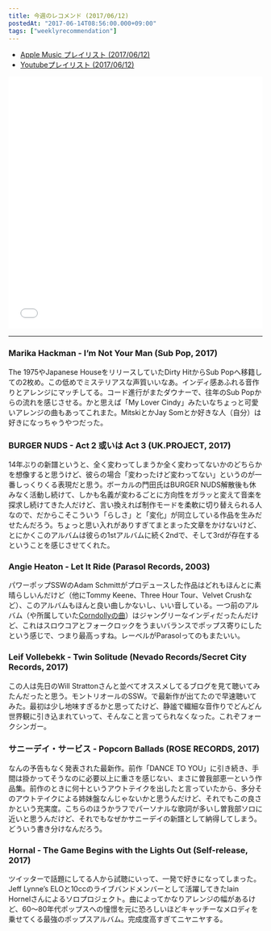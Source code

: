 ```yaml
---
title: 今週のレコメンド (2017/06/12)
postedAt: "2017-06-14T08:56:00.000+09:00"
tags: ["weeklyrecommendation"]
---
```


* [Apple Music プレイリスト (2017/06/12)](https://itunes.apple.com/jp/playlist/%E4%BB%8A%E9%80%B1%E3%81%AE%E3%83%AC%E3%82%B3%E3%83%A1%E3%83%B3%E3%83%89-2017-06-12/idpl.4649bc2019af474c895539976d5b26c5)
* [Youtubeプレイリスト (2017/06/12)](https://www.youtube.com/playlist?list=PLegnWsUgQayc2ASmNx%5FXF76FKMfZmusuE)
<iframe src="//tools.applemusic.com/embed/v1/playlist/pl.4649bc2019af474c895539976d5b26c5?country=jp" height="500px" width="100%" frameborder="0"></iframe> 

---

### Marika Hackman - I’m Not Your Man (Sub Pop, 2017)

The 1975やJapanese HouseをリリースしていたDirty HitからSub Popへ移籍しての2枚め。この低めでミステリアスな声質いいなあ。インディ感あふれる音作りとアレンジにマッチしてる。コード進行がまたダウナーで、往年のSub Popからの流れを感じさせる。かと思えば「My Lover Cindy」みたいなちょっと可愛いアレンジの曲もあってこれまた。MitskiとかJay Somとか好きな人（自分）は好きになっちゃうやつだった。

### BURGER NUDS - Act 2 或いは Act 3 (UK.PROJECT, 2017)

14年ぶりの新譜というと、全く変わってしまうか全く変わってないかのどちらかを想像すると思うけど、彼らの場合「変わったけど変わってない」というのが一番しっくりくる表現だと思う。ボーカルの門田氏はBURGER NUDS解散後も休みなく活動し続けて、しかも名義が変わるごとに方向性をガラッと変えて音楽を探求し続けてきた人だけど、言い換えれば制作モードを柔軟に切り替えられる人なので、だからこそこういう「らしさ」と「変化」が同立している作品を生みだせたんだろう。ちょっと思い入れがありすぎてまとまった文章をかけないけど、とにかくこのアルバムは彼らの1stアルバムに続く2ndで、そして3rdが存在するということを感じさせてくれた。

### Angie Heaton - Let It Ride (Parasol Records, 2003)

パワーポップSSWのAdam Schmittがプロデュースした作品はどれもほんとに素晴らしいんだけど（他にTommy Keene、Three Hour Tour、Velvet Crushなど）、このアルバムもほんと良い曲しかないし、いい音している。一つ前のアルバム（や所属していた[Corndollyの曲](https://www.youtube.com/watch?v=NhbFr2fYZSg)）はジャングリーなインディだったんだけど、これはスロウコアとフォークロックをうまいバランスでポップス寄りにしたという感じで、つまり最高っすね。レーベルがParasolってのもまたいい。

### Leif Vollebekk - Twin Solitude (Nevado Records/Secret City Records, 2017)

この人は先日のWill Strattonさんと並べてオススメしてるブログを見て聴いてみたんだったと思う。モントリオールのSSW。で最新作が出てたので早速聴いてみた。最初は少し地味すぎるかと思ってたけど、静謐で繊細な音作りでどんどん世界観に引き込まれていって、そんなこと言ってられなくなった。これぞフォークシンガー。

### サニーデイ・サービス - Popcorn Ballads (ROSE RECORDS, 2017)

なんの予告もなく発表された最新作。前作「DANCE TO YOU」に引き続き、手間は掛かってそうなのに必要以上に重さを感じない、まさに曽我部恵一という作品集。前作のときに何十というアウトテイクを出したと言っていたから、多分そのアウトテイクによる姉妹盤なんじゃないかと思うんだけど、それでもこの良さかという充実度。こちらのほうかラフでパーソナルな歌詞が多いし曽我部ソロに近いと思うんだけど、それでもなぜかサニーデイの新譜として納得してしまう。どういう書き分けなんだろう。

### Hornal - The Game Begins with the Lights Out (Self-release, 2017)

ツイッターで話題にしてる人から試聴にいって、一発で好きになってしまった。Jeff Lynne’s ELOと10ccのライブバンドメンバーとして活躍してきたIain Hornelさんによるソロプロジェクト。曲によってかなりアレンジの幅があるけど、60〜80年代ポップスへの憧憬を元に恐ろしいほどキャッチーなメロディを乗せてくる最強のポップスアルバム。完成度高すぎてニヤニヤする。
